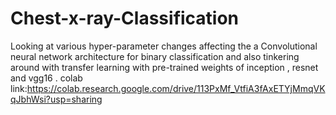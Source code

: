 # Chest-x-ray-Classification
Looking at various hyper-parameter changes affecting the a Convolutional neural network architecture for binary classification and also tinkering around with transfer learning with pre-trained weights of inception , resnet and vgg16 . colab link:https://colab.research.google.com/drive/113PxMf_VtfiA3fAxETYjMmqVKqJbhWsi?usp=sharing
